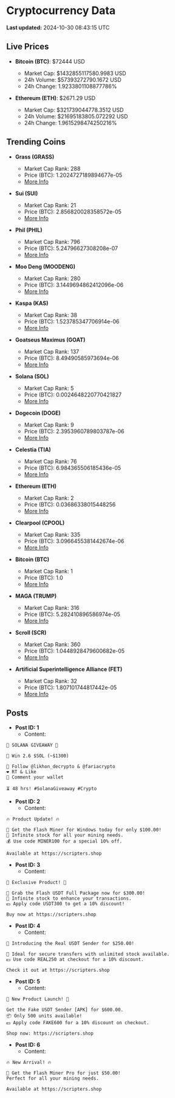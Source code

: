 # Cryptocurrency Data

**Last updated:** 2024-10-30 08:43:15 UTC

## Live Prices
- **Bitcoin (BTC)**: $72444 USD
  - Market Cap: $1432855117580.9983 USD
  - 24h Volume: $57393272790.1672 USD
  - 24h Change: 1.9233801108877786%

- **Ethereum (ETH)**: $2671.29 USD
  - Market Cap: $321739044778.3512 USD
  - 24h Volume: $21695183805.072292 USD
  - 24h Change: 1.9615298474250216%

## Trending Coins
- **Grass (GRASS)**
  - Market Cap Rank: 288
  - Price (BTC): 1.2024727189894677e-05
  - [More Info](https://www.coingecko.com/en/coins/grass)

- **Sui (SUI)**
  - Market Cap Rank: 21
  - Price (BTC): 2.856820028358572e-05
  - [More Info](https://www.coingecko.com/en/coins/sui)

- **Phil (PHIL)**
  - Market Cap Rank: 796
  - Price (BTC): 5.24796627308208e-07
  - [More Info](https://www.coingecko.com/en/coins/phil)

- **Moo Deng (MOODENG)**
  - Market Cap Rank: 280
  - Price (BTC): 3.1449694862412096e-06
  - [More Info](https://www.coingecko.com/en/coins/moo-deng)

- **Kaspa (KAS)**
  - Market Cap Rank: 38
  - Price (BTC): 1.523785347706914e-06
  - [More Info](https://www.coingecko.com/en/coins/kaspa)

- **Goatseus Maximus (GOAT)**
  - Market Cap Rank: 137
  - Price (BTC): 8.49490585973694e-06
  - [More Info](https://www.coingecko.com/en/coins/goatseus-maximus)

- **Solana (SOL)**
  - Market Cap Rank: 5
  - Price (BTC): 0.0024648220770421827
  - [More Info](https://www.coingecko.com/en/coins/solana)

- **Dogecoin (DOGE)**
  - Market Cap Rank: 9
  - Price (BTC): 2.3953960789803787e-06
  - [More Info](https://www.coingecko.com/en/coins/dogecoin)

- **Celestia (TIA)**
  - Market Cap Rank: 76
  - Price (BTC): 6.984365506185436e-05
  - [More Info](https://www.coingecko.com/en/coins/celestia)

- **Ethereum (ETH)**
  - Market Cap Rank: 2
  - Price (BTC): 0.03686338015448256
  - [More Info](https://www.coingecko.com/en/coins/ethereum)

- **Clearpool (CPOOL)**
  - Market Cap Rank: 335
  - Price (BTC): 3.0966455381442674e-06
  - [More Info](https://www.coingecko.com/en/coins/clearpool)

- **Bitcoin (BTC)**
  - Market Cap Rank: 1
  - Price (BTC): 1.0
  - [More Info](https://www.coingecko.com/en/coins/bitcoin)

- **MAGA (TRUMP)**
  - Market Cap Rank: 316
  - Price (BTC): 5.282410896586974e-05
  - [More Info](https://www.coingecko.com/en/coins/maga)

- **Scroll (SCR)**
  - Market Cap Rank: 360
  - Price (BTC): 1.0448928479600682e-05
  - [More Info](https://www.coingecko.com/en/coins/scroll)

- **Artificial Superintelligence Alliance (FET)**
  - Market Cap Rank: 32
  - Price (BTC): 1.807101744817442e-05
  - [More Info](https://www.coingecko.com/en/coins/artificial-superintelligence-alliance)

## Posts
- **Post ID: 1**
  - Content:
```
🚀 SOLANA GIVEAWAY 🚀

🎁 Win 2.6 $SOL (~$1300)

🤝 Follow @likhon_decrypto & @fariacrypto
❤️ RT & Like
💬 Comment your wallet

⏳ 48 hrs! #SolanaGiveaway #Crypto
```

- **Post ID: 2**
  - Content:
```
🔥 Product Update! 🔥

🚀 Get the Flash Miner for Windows today for only $100.00!
🔋 Infinite stock for all your mining needs.
💰 Use code MINER100 for a special 10% off.

Available at https://scripters.shop
```

- **Post ID: 3**
  - Content:
```
🎁 Exclusive Product! 🎁

💸 Grab the Flash USDT Full Package now for $300.00!
🎉 Infinite stock to enhance your transactions.
💵 Apply code USDT300 to get a 10% discount!

Buy now at https://scripters.shop
```

- **Post ID: 4**
  - Content:
```
💎 Introducing the Real USDT Sender for $250.00!

💼 Ideal for secure transfers with unlimited stock available.
💵 Use code REAL250 at checkout for a 10% discount.

Check it out at https://scripters.shop
```

- **Post ID: 5**
  - Content:
```
🚀 New Product Launch! 🚀

Get the Fake USDT Sender [APK] for $600.00.
📦 Only 500 units available!
💵 Apply code FAKE600 for a 10% discount on checkout.

Shop now: https://scripters.shop
```

- **Post ID: 6**
  - Content:
```
🔥 New Arrival! 🔥

💸 Get the Flash Miner Pro for just $50.00!
Perfect for all your mining needs.

Available at https://scripters.shop
```

